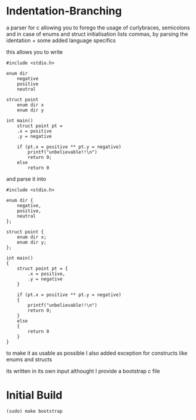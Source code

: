 # Indentation-Branching

a parser for c allowing you to forego the usage of curlybraces, semicolons and in case of enums and struct initialisation lists commas, by parsing the identation + some added language specifics

this allows you to write

~~~
#include <stdio.h>

enum dir
    negative
    positive
    neutral

struct point
    enum dir x
    enum dir y

int main()
    struct point pt =
    .x = positive
    .y = negative
    
    if (pt.x = positive ** pt.y = negative)
        printf("unbelievable!!\n")
        return 0;
    else
        return 0
~~~

and parse it into

~~~
#include <stdio.h>

enum dir {
    negative,
    positive,
    neutral
};

struct point {
    enum dir x;
    enum dir y;
};

int main()
{
    struct point pt = {
        .x = positive,
        .y = negative
    }
    
    if (pt.x = positive ** pt.y = negative)
    {
        printf("unbelievable!!\n")
		return 0;
	}
	else
	{
		return 0
	}
}
 ~~~
 
 to make it as usable as possible I also added exception for constructs like enums and structs

its written in its own input althought I provide a bootstrap c file

# Initial Build
~~~
(sudo) make bootstrap
~~~
